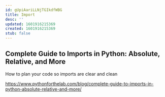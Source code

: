 ```yaml
---
id: gUpiAariLLNjTGIkdfWBG
title: Import
desc: ''
updated: 1601916215369
created: 1601916215369
stub: false
---
```


## Complete Guide to Imports in Python: Absolute, Relative, and More
How to plan your code so imports are clear and clean 

https://www.pythonforthelab.com/blog/complete-guide-to-imports-in-python-absolute-relative-and-more/
